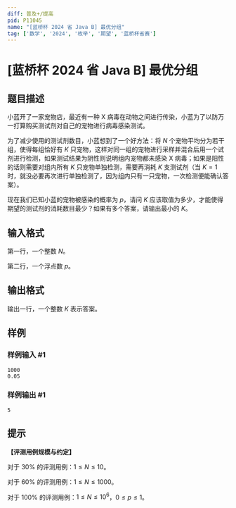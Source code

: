 ```yaml
---
diff: 普及+/提高
pid: P11045
name: "[蓝桥杯 2024 省 Java B] 最优分组"
tag: ['数学', '2024', '枚举', '期望', '蓝桥杯省赛']
---
```

# [蓝桥杯 2024 省 Java B] 最优分组
## 题目描述

小蓝开了一家宠物店，最近有一种 X 病毒在动物之间进行传染，小蓝为了以防万一打算购买测试剂对自己的宠物进行病毒感染测试。

为了减少使用的测试剂数目，小蓝想到了一个好方法：将 $N$ 个宠物平均分为若干组，使得每组恰好有 $K$ 只宠物，这样对同一组的宠物进行采样并混合后用一个试剂进行检测，如果测试结果为阴性则说明组内宠物都未感染 X 病毒；如果是阳性的话则需要对组内所有 $K$ 只宠物单独检测，需要再消耗 $K$ 支测试剂（当 $K=1$ 时，就没必要再次进行单独检测了，因为组内只有一只宠物，一次检测便能确认答案）。

现在我们已知小蓝的宠物被感染的概率为 $p$，请问 $K$ 应该取值为多少，才能使得期望的测试剂的消耗数目最少？如果有多个答案，请输出最小的 $K$。
## 输入格式

第一行，一个整数 $N$。

第二行，一个浮点数 $p$。
## 输出格式

输出一行，一个整数 $K$ 表示答案。
## 样例

### 样例输入 #1
```
1000
0.05
```
### 样例输出 #1
```
5
```
## 提示

**【评测用例规模与约定】**

对于 $30\%$ 的评测用例：$1\leq N\leq 10$。

对于 $60\%$ 的评测用例：$1\leq N\leq 1000$。

对于 $100\%$ 的评测用例：$1\leq N\leq 10^6$，$0\leq p\leq 1$。
